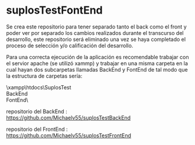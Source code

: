 # suplosTestFontEnd

Se crea este repositorio para tener separado tanto el back como el front y poder ver por separado los cambios realizados durante el transcurso del desarrollo, este repositorio será eliminado una vez se haya completado el proceso de selección y/o calificación del desarrollo.

Para una correcta ejecución de la aplicación es recomendable trabajar con el servior apache (se utilizó xammp) y trabajar en una misma carpeta en la cual hayan dos subcarpetas llamadas BackEnd y FontEnd de tal modo que la estructura de carpetas sería:

\xampp\htdocs\SuplosTest\
  BackEnd\
  FontEnd\
  
repositorio del BackEnd : https://github.com/Michaelv55/suplosTestBackEnd

repositorio del FrontEnd : https://github.com/Michaelv55/suplosTestFrontEnd
